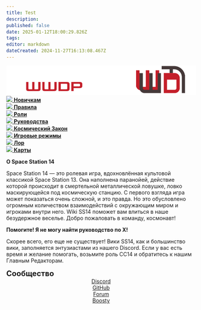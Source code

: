 ```yaml
---
title: Test
description: 
published: false
date: 2025-01-12T18:00:29.826Z
tags: 
editor: markdown
dateCreated: 2024-11-27T16:13:08.467Z
---
```


<center>
  <img class="try-cock" src="/main_page_icons/wwdpwikilogo228.png">
</center>
<div class="maincontainer">
  <div class="buttoncontainer">
    <div>
      <a class="icon-link is-internal-link is-valid-page" href="/ru/beginnersguide">
        <img src="https://wiki.ss14.su/main_page_icons/forbeginners_icon.png">
        <b>Новичкам</b>
      </a>
    </div>
    <div>
      <a class="icon-link is-internal-link is-valid-page" href="/ru/rules">
        <img src="https://wiki.ss14.su/main_page_icons/rule_icon.png">
        <b>Правила</b>
      </a>
    </div>
    <div>
      <a class="icon-link is-internal-link is-valid-page" href="/ru/roles">
        <img src="https://wiki.ss14.su/main_page_icons/roles_icon.png">
        <b>Роли</b>
      </a>
    </div>
    <div>
      <a class="icon-link is-internal-link is-valid-page" href="/ru/guides">
        <img src="https://wiki.ss14.su/main_page_icons/guides_icon.png">
        <b>Руководства</b>
      </a>
    </div>
    <div>
      <a class="icon-link is-internal-link is-valid-page" href="/ru/spacelaw">
        <img src="https://wiki.ss14.su/main_page_icons/space_law_icon.png">
        <b>Космический Закон</b>
      </a>
    </div>
    <div>
      <a class="icon-link is-internal-link is-valid-page" href="/ru/gamemodes">
        <img src="https://wiki.ss14.su/main_page_icons/gamemodes_icon.png">
        <b>Игровые режимы</b>
      </a>
    </div>
    <div>
      <a class="icon-link is-internal-link is-valid-page" href="/ru/backstory">
        <img src="https://wiki.ss14.su/main_page_icons/nt_icon.png">
        <b>Лор</b>
      </a>
    </div>
    <div>
      <a class="icon-link is-external-link is-internal-link is-valid-page" href="/ru/maps">
        <img src="https://wiki.ss14.su/main_page_icons/maps_icon.png">
        <b>Карты</b>
      </a>
    </div>
  </div>
  <div class="communitycontainer">
    <div class="communitydesc">
      <p>
        <strong>О Space Station 14</strong>
      </p>
      <p>Space Station 14 — это ролевая игра, вдохновлённая культовой классикой Space Station 13. Она наполнена паранойей, действие которой происходит в смертельной металлической ловушке, ловко маскирующейся под космическую станцию. С первого взгляда игра может показаться очень сложной, и это правда. Но это обусловлено огромным количеством взаимодействий с окружающим миром и игроками внутри него. Wiki SS14 поможет вам влиться в наше безудержное веселье. Добро пожаловать в команду, космонавт!</p>
    </div>
    <div class="communitydesc">
      <p>
        <strong>Помогите! Я не могу найти руководство по X!</strong>
      </p>
      <p>Скорее всего, его еще не существует! Вики SS14, как и большинство вики, заполняется энтузиастами из нашего Discord. Если у вас есть время и желание помогать, возьмите роль СС14 и обратитесь к нашим Главным Редакторам.</p>
    </div>
    <div style="padding-bottom: 2px; width: 100%;" class="communitydesc">
      <p style="font-size: 20px; padding: 0px; margin: 0px;">
        <strong>Сообщество</strong>
      </p>
      <center>
        <div class="community-div-flex">
          <a href="https://discord.gg/n8VQ8jtd" class="fredoka-font is-external-link">
            <div class="community-element">
              Discord
            </div>
          </a>
          <a href="https://github.com/WWhiteDreamProject/wwdpublic" class="fredoka-font is-external-link">
            <div class="community-element">
              GitHub
            </div>
          </a>
          <div class="new-string"></div>
          <a href="https://forum.wwdp.ee/" class="fredoka-font is-external-link">
            <div class="community-element">
              Forum
            </div>
          </a>
          <a href="/ru/boosty" class="fredoka-font is-internal-link is-valid-page"><div class="community-element">
            Boosty
            </div>
          </a>
        </div>
      </center>
    </div>
  </div>	
</div>